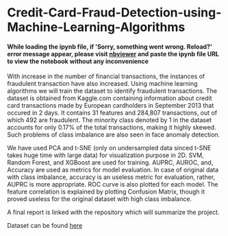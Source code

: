 # Credit-Card-Fraud-Detection-using-Machine-Learning-Algorithms
#### While loading the ipynb file, if 'Sorry, something went wrong. Reload?' error message appear, please visit [nbviewer](https://nbviewer.jupyter.org/) and paste the ipynb file URL to view the notebook without any inconvenience 

With increase in the number of financial transactions, the instances of fraudulent transaction have also increased. Using machine learning algorithms we will train the dataset to identify fraudulent transactions. The dataset is obtained from Kaggle.com containing information about credit card transactions made by European cardholders in September 2013 that occured in 2 days. It contains 31 features and 284,807 transactions, out of which 492 are fraudulent. The minority class denoted by 1 in the dataset accounts for only 0.17% of the total transactions, making it highly skewed. Such problems of class imbalance are also seen in face anomaly detection.

We have used PCA and t-SNE (only on undersampled data sinced t-SNE takes huge time with large data) for visualization purpose in 2D. SVM, Random Forest, and XGBoost are used for training. AUPRC, AUROC, and, Accuracy are used as metrics for model evaluation. In case of original data with class imbalance, accuracy is an useless metric for evaluation, rather, AUPRC is more appropriate. ROC curve is also plotted for each model. The feature correlation is explained by plotting Confusion Matrix, though it proved useless for the original dataset with high class imbalance.

A final report is linked with the repository which will summarize the project.

Dataset can be found [here](https://www.kaggle.com/mlg-ulb/creditcardfraud)
